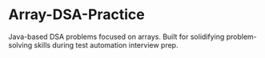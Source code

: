 # Array-DSA-Practice
Java-based DSA problems focused on arrays. Built for solidifying problem-solving skills during test automation interview prep.
